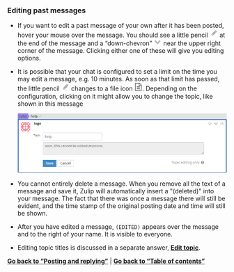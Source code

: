 ### Editing past messages

 * If you want to edit a past message of your own after it has been
   posted, hover your mouse over the message. You should see a
   little pencil ![pencil](/static/images/help/pencil.png) at the end
   of the message and a “down-chevron”
   ![down chevron](/static/images/help/down_chevron.png) near the
   upper right corner of the message. Clicking either one of these
   will give you editing options.
   
 * It is possible that your chat is configured to set a limit on the time you may
   edit a message, e.g. 10 minutes. As soon as that limit has passed, the little pencil
   ![pencil](/static/images/help/pencil.png)  changes to a file icon 
   <img src="/static/images/help/file.png" width = "18">. Depending on the configuration, clicking on it might allow you
   to change the topic, 
   like shown in this message 
   
   <img src="/static/images/help/message_time_limit_passed.png" width="480">

 * You cannot entirely delete a message. When you remove all the text of a message and save it,
   Zulip will automatically insert a "(deleted)" into your message. 
   The fact that there was once a message there will still be
   evident, and the time stamp of the original posting date and time
   will still be shown.

 * After you have edited a message, `(EDITED)` appears over the
   message and to the right of your name. It is visible to everyone.

 * Editing topic titles is discussed in a separate answer,
   **[Edit topic](index.md#editing-a-topic-title)**.
   
**[Go back to “Posting and replying”](index.md#posting-and-replying)** |
  **[Go back to “Table of contents”](index.md#table-of-contents)**
